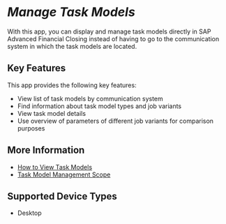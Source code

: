 <!-- loiocfbdd1fdc065457c82ca9d4fdd937e5e -->

# *Manage Task Models*



With this app, you can display and manage task models directly in SAP Advanced Financial Closing instead of having to go to the communication system in which the task models are located.



## Key Features

This app provides the following key features:



-   View list of task models by communication system
-   Find information about task model types and job variants
-   View task model details
-   Use overview of parameters of different job variants for comparison purposes



<a name="loiocfbdd1fdc065457c82ca9d4fdd937e5e__section_hvv_3hj_k2c"/>

## More Information

-   [How to View Task Models](how-to-view-task-models-c383261.md)
-   [Task Model Management Scope](../User-Management/task-model-management-scope-c951f94.md)



## Supported Device Types

-   Desktop



